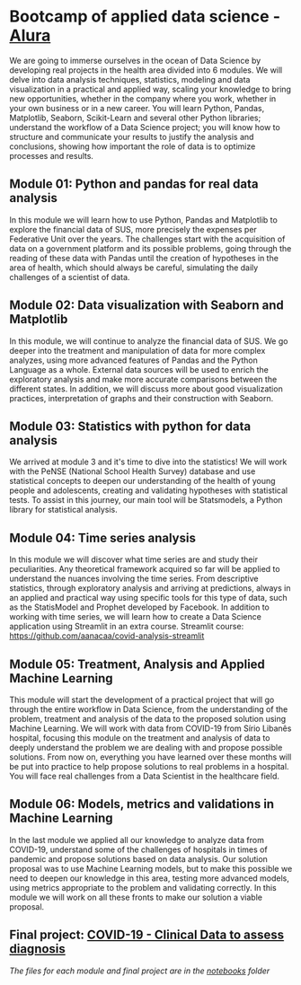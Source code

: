 # Bootcamp of applied data science - [Alura](https://www.alura.com.br/bootcamp/data-science-aplicada/matriculas-abertas)
We are going to immerse ourselves in the ocean of Data Science by developing real projects in the health area divided into 6 modules.
We will delve into data analysis techniques, statistics, modeling and data visualization in a practical and applied way, scaling your knowledge to bring new opportunities, whether in the company where you work, whether in your own business or in a new career.
You will learn Python, Pandas, Matplotlib, Seaborn, Scikit-Learn and several other Python libraries; understand the workflow of a Data Science project; you will know how to structure and communicate your results to justify the analysis and conclusions, showing how important the role of data is to optimize processes and results.

## Module 01: Python and pandas for real data analysis
In this module we will learn how to use Python, Pandas and Matplotlib to explore the financial data of SUS, more precisely the expenses per Federative Unit over the years. The challenges start with the acquisition of data on a government platform and its possible problems, going through the reading of these data with Pandas until the creation of hypotheses in the area of health, which should always be careful, simulating the daily challenges of a scientist of data.

## Module 02: Data visualization with Seaborn and Matplotlib
In this module, we will continue to analyze the financial data of SUS. We go deeper into the treatment and manipulation of data for more complex analyzes, using more advanced features of Pandas and the Python Language as a whole.
External data sources will be used to enrich the exploratory analysis and make more accurate comparisons between the different states. In addition, we will discuss more about good visualization practices, interpretation of graphs and their construction with Seaborn.

## Module 03: Statistics with python for data analysis
We arrived at module 3 and it's time to dive into the statistics! We will work with the PeNSE (National School Health Survey) database and use statistical concepts to deepen our understanding of the health of young people and adolescents, creating and validating hypotheses with statistical tests.
To assist in this journey, our main tool will be Statsmodels, a Python library for statistical analysis.

## Module 04: Time series analysis
In this module we will discover what time series are and study their peculiarities.
Any theoretical framework acquired so far will be applied to understand the nuances involving the time series. From descriptive statistics, through exploratory analysis and arriving at predictions, always in an applied and practical way using specific tools for this type of data, such as the StatisModel and Prophet developed by Facebook.
In addition to working with time series, we will learn how to create a Data Science application using Streamlit in an extra course. 
Streamlit course: https://github.com/aanacaa/covid-analysis-streamlit

## Module 05: Treatment, Analysis and Applied Machine Learning
This module will start the development of a practical project that will go through the entire workflow in Data Science, from the understanding of the problem, treatment and analysis of the data to the proposed solution using Machine Learning.
We will work with data from COVID-19 from Sírio Libanês hospital, focusing this module on the treatment and analysis of data to deeply understand the problem we are dealing with and propose possible solutions.
From now on, everything you have learned over these months will be put into practice to help propose solutions to real problems in a hospital. You will face real challenges from a Data Scientist in the healthcare field.

## Module 06: Models, metrics and validations in Machine Learning
In the last module we applied all our knowledge to analyze data from COVID-19, understand some of the challenges of hospitals in times of pandemic and propose solutions based on data analysis.
Our solution proposal was to use Machine Learning models, but to make this possible we need to deepen our knowledge in this area, testing more advanced models, using metrics appropriate to the problem and validating correctly. In this module we will work on all these fronts to make our solution a viable proposal.

## Final project: [COVID-19 - Clinical Data to assess diagnosis](https://www.kaggle.com/S%C3%ADrio-Libanes/covid19)



_The files for each module and final project are in the [notebooks](https://github.com/aanacaa/Bootcamp_Data_Science_Alura/tree/master/notebooks) folder_
